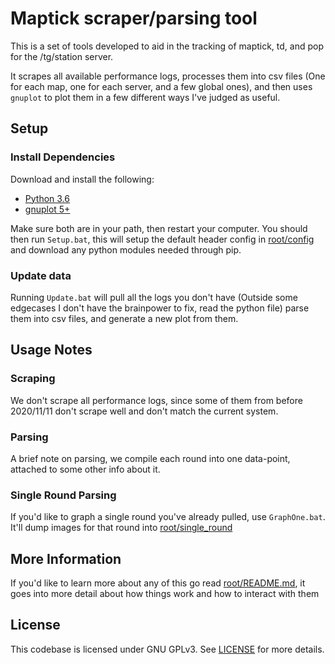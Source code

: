 # Maptick scraper/parsing tool

This is a set of tools developed to aid in the tracking of maptick, td, and pop for the /tg/station server.

It scrapes all available performance logs, processes them into csv files (One for each map, one for each server, and a few global ones), and then uses `gnuplot` to plot them in a few different ways I've judged as useful.

## Setup

### Install Dependencies

Download and install the following:
- [Python 3.6](https://www.python.org/downloads/release/python-360/)
- [gnuplot 5+](http://www.gnuplot.info/)

Make sure both are in your path, then restart your computer. You should then run `Setup.bat`, this will setup the default header config in [root/config](root/config) and download any python modules needed through pip.

### Update data

Running `Update.bat` will pull all the logs you don't have (Outside some edgecases I don't have the brainpower to fix, read the python file) parse them into csv files, and generate a new plot from them.

## Usage Notes

### Scraping

We don't scrape all performance logs, since some of them from before 2020/11/11 don't scrape well and don't match the current system.

### Parsing

A brief note on parsing, we compile each round into one data-point, attached to some other info about it.

### Single Round Parsing

If you'd like to graph a single round you've already pulled, use `GraphOne.bat`. It'll dump images for that round into [root/single_round](root/single_round)

## More Information 

If you'd like to learn more about any of this go read [root/README.md](root/README.md), it goes into more detail about how things work and how to interact with them

## License

This codebase is licensed under GNU GPLv3. See [LICENSE](LICENSE) for more details.